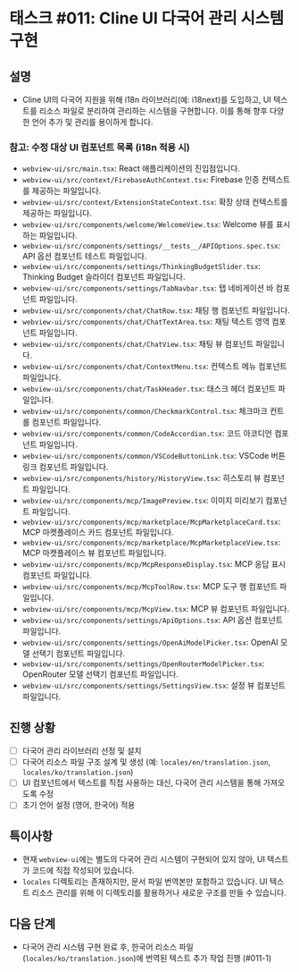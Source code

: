 # 태스크 #011: Cline UI 다국어 관리 시스템 구현

## 설명
*   Cline UI의 다국어 지원을 위해 i18n 라이브러리(예: i18next)를 도입하고, UI 텍스트를 리소스 파일로 분리하여 관리하는 시스템을 구현합니다. 이를 통해 향후 다양한 언어 추가 및 관리를 용이하게 합니다.

### 참고: 수정 대상 UI 컴포넌트 목록 (i18n 적용 시)
*   `webview-ui/src/main.tsx`: React 애플리케이션의 진입점입니다.
*   `webview-ui/src/context/FirebaseAuthContext.tsx`: Firebase 인증 컨텍스트를 제공하는 파일입니다.
*   `webview-ui/src/context/ExtensionStateContext.tsx`: 확장 상태 컨텍스트를 제공하는 파일입니다.
*   `webview-ui/src/components/welcome/WelcomeView.tsx`: Welcome 뷰를 표시하는 파일입니다.
*   `webview-ui/src/components/settings/__tests__/APIOptions.spec.tsx`: API 옵션 컴포넌트 테스트 파일입니다.
*   `webview-ui/src/components/settings/ThinkingBudgetSlider.tsx`: Thinking Budget 슬라이더 컴포넌트 파일입니다.
*   `webview-ui/src/components/settings/TabNavbar.tsx`: 탭 네비게이션 바 컴포넌트 파일입니다.
*   `webview-ui/src/components/chat/ChatRow.tsx`: 채팅 행 컴포넌트 파일입니다.
*   `webview-ui/src/components/chat/ChatTextArea.tsx`: 채팅 텍스트 영역 컴포넌트 파일입니다.
*   `webview-ui/src/components/chat/ChatView.tsx`: 채팅 뷰 컴포넌트 파일입니다.
*   `webview-ui/src/components/chat/ContextMenu.tsx`: 컨텍스트 메뉴 컴포넌트 파일입니다.
*   `webview-ui/src/components/chat/TaskHeader.tsx`: 태스크 헤더 컴포넌트 파일입니다.
*   `webview-ui/src/components/common/CheckmarkControl.tsx`: 체크마크 컨트롤 컴포넌트 파일입니다.
*   `webview-ui/src/components/common/CodeAccordian.tsx`: 코드 아코디언 컴포넌트 파일입니다.
*   `webview-ui/src/components/common/VSCodeButtonLink.tsx`: VSCode 버튼 링크 컴포넌트 파일입니다.
*   `webview-ui/src/components/history/HistoryView.tsx`: 히스토리 뷰 컴포넌트 파일입니다.
*   `webview-ui/src/components/mcp/ImagePreview.tsx`: 이미지 미리보기 컴포넌트 파일입니다.
*   `webview-ui/src/components/mcp/marketplace/McpMarketplaceCard.tsx`: MCP 마켓플레이스 카드 컴포넌트 파일입니다.
*   `webview-ui/src/components/mcp/marketplace/McpMarketplaceView.tsx`: MCP 마켓플레이스 뷰 컴포넌트 파일입니다.
*   `webview-ui/src/components/mcp/McpResponseDisplay.tsx`: MCP 응답 표시 컴포넌트 파일입니다.
*   `webview-ui/src/components/mcp/McpToolRow.tsx`: MCP 도구 행 컴포넌트 파일입니다.
*   `webview-ui/src/components/mcp/McpView.tsx`: MCP 뷰 컴포넌트 파일입니다.
*   `webview-ui/src/components/settings/ApiOptions.tsx`: API 옵션 컴포넌트 파일입니다.
*   `webview-ui/src/components/settings/OpenAiModelPicker.tsx`: OpenAI 모델 선택기 컴포넌트 파일입니다.
*   `webview-ui/src/components/settings/OpenRouterModelPicker.tsx`: OpenRouter 모델 선택기 컴포넌트 파일입니다.
*   `webview-ui/src/components/settings/SettingsView.tsx`: 설정 뷰 컴포넌트 파일입니다.

## 진행 상황
*   [ ] 다국어 관리 라이브러리 선정 및 설치
*   [ ] 다국어 리소스 파일 구조 설계 및 생성 (예: `locales/en/translation.json`, `locales/ko/translation.json`)
*   [ ] UI 컴포넌트에서 텍스트를 직접 사용하는 대신, 다국어 관리 시스템을 통해 가져오도록 수정
*   [ ] 초기 언어 설정 (영어, 한국어) 적용

## 특이사항
*   현재 `webview-ui`에는 별도의 다국어 관리 시스템이 구현되어 있지 않아, UI 텍스트가 코드에 직접 작성되어 있습니다.
*   `locales` 디렉토리는 존재하지만, 문서 파일 번역본만 포함하고 있습니다. UI 텍스트 리소스 관리를 위해 이 디렉토리를 활용하거나 새로운 구조를 만들 수 있습니다.

## 다음 단계
*   다국어 관리 시스템 구현 완료 후, 한국어 리소스 파일(`locales/ko/translation.json`)에 번역된 텍스트 추가 작업 진행 (#011-1)
